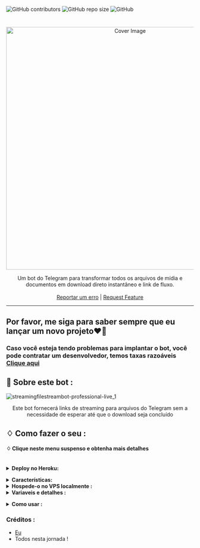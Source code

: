 ![GitHub contributors](https://img.shields.io/github/contributors/adarsh-goel/filestreambot-pro?style=flat&color=green)
![GitHub repo size](https://img.shields.io/github/repo-size/adarsh-goel/filestreambot-pro?color=green)
![GitHub](https://img.shields.io/github/license/adarsh-goel/filestreambot-pro?color=green)


<h1 align="center"></h1>
<p align="center"> 
  <img src="https://socialify.git.ci/adarsh-goel/filestreambot-pro/image?description=1&descriptionEditable=A%20very%20fast%20file%20streaming%20bot%20used%20for%20streaming%20and%20downloading%20movies&font=Source%20Code%20Pro&forks=1&issues=1&language=1&logo=https%3A%2F%2Fuser-images.githubusercontent.com%2F88939380%2F137127129-a86fc939-2931-4c66-b6f6-b57711a9eab7.png&owner=1&pattern=Circuit%20Board&pulls=1&stargazers=1&theme=Dark" alt="Cover Image" width="650">
  </a>
  
 <p align="center">
    Um bot do Telegram para transformar todos os arquivos de mídia e documentos em download direto instantâneo e link de fluxo.
    <br />
   </strong></a>
    <br />
    <a href="https://github.com/adarsh-goel/pro/issues">Reportar um erro</a>
    |
    <a href="https://github.com/adarsh-goel/filestreambot-pro/issues">Request Feature</a>
  </p>


<hr>

## Por favor, me siga para saber sempre que eu lançar um novo projeto❤️‍🔥
### Caso você esteja tendo problemas para implantar o bot, você pode contratar um desenvolvedor, temos taxas razoáveis [Clique aqui](https://t.me/+KvjFjOWicuZmOTQx)

## 🍁 Sobre este bot :

![streamingfilestreambot-professional-live_1](https://user-images.githubusercontent.com/88939380/137127129-a86fc939-2931-4c66-b6f6-b57711a9eab7.png)

</p>
<p align='center'>
    Este bot fornecerá links de streaming para arquivos do Telegram sem a necessidade de esperar até que o download seja concluído
</p>


## ♢ Como fazer o seu :


#### ♢ Clique neste menu suspenso e obtenha mais detalhes
<br>
<details>
  <summary><b>Deploy no Heroku:</b></summary>


1. Clone este repositório
2. Clique no botão para implantar e siga os passos

<h4> Então siga os passos acima 👆 e, em seguida, implantar outro bot sábio não funcionará</h4>

Pressione o botão abaixo para implantar rapidamente no Heroku/Raiwlay
Você pode hospedar localmente ou implantar em [Heroku](https://heroku.com)
### 💜 Heroku

[![Deploy](https://www.herokucdn.com/deploy/button.svg)](https://heroku.com/deploy/)

<br>


então vá para o <a href="#mandatory-vars">guia de variáveis</a> para mais informações sobre como configurar variáveis ambientais. </details>

<details>
  <summary><b>Características:</b></summary>
  
<p>

🚀Características<p>
💥Super rápido⚡️ baixar e transmitir links.<br>
💥Nenhum anúncio nos links gerados.<br>
💥Interface super-rápida.<br>
💥Junto com os links, você também obtém informações do arquivo como nome, tamanho, etc..<br>
💥Suporte a um canal de atualizações.<br>
💥Suporte de banco de dados Mongodb para transmissão.<br>
💥Proteção com senha.<br>
💥Interface amigável.<br>
💥Verificação de ping.<br>
💥Verificação de DC do usuário.<br>
💥CPU em tempo real, RAM, uso da Internet. <br>
💥Suporte de domínio personalizado. <br>
💥Todo o código indesejado removido. <br>
💥Muito mais cansado de escrever check-out implantando-o. 
</details>
<details>
  <summary><b>Hospede-o no VPS localmente :</b></summary>


```py
git clone https://github.com/adarsh-goel/filestreambot-pro
cd filestreambot-pro
virtualenv -p /usr/bin/python3 venv
. ./venv/bin/activate
pip install -r requirements.txt
python3 -m Adarsh
```

e para parar todo o bot,
 do <kbd>CTRL</kbd>+<kbd>C</kbd>

Configurando coisas

Se você estiver no Heroku, basta adicioná-los nas Variáveis Ambientais
ou se você estiver hospedando localmente, crie um arquivo chamado `config.env` no diretório raiz (root) e adicione todas as variáveis lá.
Um exemplo de `config.env` Arquivo:

```py
API_ID=12345
API_HASH=esx576f8738x883f3sfzx83
BOT_TOKEN=55838383:yourtbottokenhere
BIN_CHANNEL=-100
PORT=8080
FQDN=your_server_ip
OWNER_ID=your_user_id
DATABASE_URL=mongodb_uri
```
  </details>

<details>
  <summary><b>Variaveis e detalhes :</b></summary>

`API_ID` : Vamos para [my.telegram.org](https://my.telegram.org) para obter isso.

`API_HASH` : Vamos para [my.telegram.org](https://my.telegram.org) para obter isso.
  
`MY_PASS` : SENHA do bot

`BOT_TOKEN` : Obtenha o token do bot em [@BotFather](https://telegram.dog/BotFather)

`BIN_CHANNEL` : Crie um novo canal (privado/público), adicione [@missrose_bot](https://telegram.dog/MissRose_bot) como administrador do canal e digite /id. Agora copie e cole o ID neste campo.
  
`OWNER_USERNAME` : Vc deveria saber afinal é seu nome de usuário não lembra?  é só ir nas configurações!

`OWNER_ID` : Seu ID de usuário do Telegram

`DATABASE_URL` : URI do MongoDB para salvar IDs de usuário quando eles iniciam o bot pela primeira vez.  Usaremos isso para transmitir para eles. Vou tentar adicionar mais recursos relacionados ao banco de dados.  Se você precisar de ajuda para obter o URI, clique no logotipo abaixo!

[![mongo](https://telegra.ph/file/fd68906852c71fdd68bef.jpg)](https://www.youtube.com/watch?v=HhHzCfrqsoE)

 Variaveis Opcionais

`UPDATES_CHANNEL` : Coloque um nome de usuário de canal público, para que todos os usuários tenham que ingressar nesse canal para usar o bot.  Deve adicionar bot ao canal como Admin para funcionar corretamente.

`BANNED_CHANNELS` : Coloque IDs de Canais Banidos onde o bot não funcionará.  Você pode adicionar vários IDs e separar com <kbd>Space</kbd>.

`SLEEP_THRESHOLD` : Defina um limite de suspensão para exceções de espera de inundação que ocorrem globalmente nesta instância de bot de telegrama, abaixo do qual qualquer solicitação que gere uma espera de inundação será invocada automaticamente novamente após inatividade pelo período de tempo necessário.  Exceções de espera de inundação que exigem tempos de espera mais altos serão geradas.  O padrão é 60 segundos.

`WORKERS` : Número máximo de trabalhadores simultâneos para lidar com atualizações recebidas.  Padrões para `3`

`PORT` : A porta que você deseja que seu webapp seja ouvido.  Padrões para `8080`

`WEB_SERVER_BIND_ADDRESS` : Seu endereço de ligação do servidor.  Padrão para `0.0.0.0`

`NO_PORT` : Se você não quiser que sua porta seja exibida.  Você deve apontar seu `PORT` to `80` (http) or `443` (https) para que os links funcionem.  Ignore isso se você estiver no Heroku.

`FQDN` :  Um nome de domínio totalmente qualificado, se presente.  Padrões para `WEB_SERVER_BIND_ADDRESS` </details>

<details>
  <summary><b>Como usar :</b></summary>

:warning: **Antes de usar o bot, não se esqueça de adicionar o bot ao `BIN_CHANNEL` como administrador**
 
`/start` : Para verificar se o bot está vivo ou não.

Para obter um link de fluxo instantâneo, basta encaminhar qualquer mídia para o bot e boom, é rápido.
  
![image](https://user-images.githubusercontent.com/88939380/145798095-3cdad108-96b0-4391-a540-cad144d6b864.png)


### Canal de Suporte
Bot também suportado com canais.  Basta adicionar o canal do bot como administrador.  Se algum novo arquivo entrar no Canal, ele será editado com **Get Download Link** Botão. </details>

### Créditos : 

- [Eu](https://github.com/adarsh-goel)
- Todos nesta jornada !
